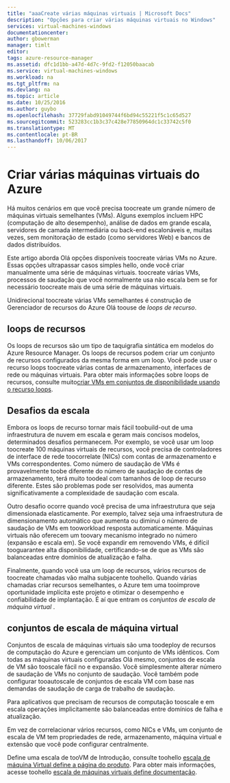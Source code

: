 ```yaml
---
title: "aaaCreate várias máquinas virtuais | Microsoft Docs"
description: "Opções para criar várias máquinas virtuais no Windows"
services: virtual-machines-windows
documentationcenter: 
author: gbowerman
manager: timlt
editor: 
tags: azure-resource-manager
ms.assetid: dfc1d1bb-a47d-4d7c-9fd2-f12050baacab
ms.service: virtual-machines-windows
ms.workload: na
ms.tgt_pltfrm: na
ms.devlang: na
ms.topic: article
ms.date: 10/25/2016
ms.author: guybo
ms.openlocfilehash: 37729fabd91049744f6bd94c55221f5c1c65d527
ms.sourcegitcommit: 523283cc1b3c37c428e77850964dc1c33742c5f0
ms.translationtype: MT
ms.contentlocale: pt-BR
ms.lasthandoff: 10/06/2017
---
```

# <a name="create-multiple-azure-virtual-machines"></a>Criar várias máquinas virtuais do Azure
Há muitos cenários em que você precisa toocreate um grande número de máquinas virtuais semelhantes (VMs). Alguns exemplos incluem HPC (computação de alto desempenho), análise de dados em grande escala, servidores de camada intermediária ou back-end escalonáveis e, muitas vezes, sem monitoração de estado (como servidores Web) e bancos de dados distribuídos.

Este artigo aborda Olá opções disponíveis toocreate várias VMs no Azure. Essas opções ultrapassar casos simples hello, onde você criar manualmente uma série de máquinas virtuais. toocreate várias VMs, processos de saudação que você normalmente usa não escala bem se for necessário toocreate mais de uma série de máquinas virtuais.

Unidirecional toocreate várias VMs semelhantes é construção de Gerenciador de recursos do Azure Olá toouse de *loops de recurso*.

## <a name="resource-loops"></a>loops de recursos
Os loops de recursos são um tipo de taquigrafia sintática em modelos do Azure Resource Manager. Os loops de recursos podem criar um conjunto de recursos configurados da mesma forma em um loop. Você pode usar o recurso loops toocreate várias contas de armazenamento, interfaces de rede ou máquinas virtuais. Para obter mais informações sobre loops de recursos, consulte muito[criar VMs em conjuntos de disponibilidade usando o recurso loops](https://azure.microsoft.com/documentation/templates/201-vm-copy-index-loops/).

## <a name="challenges-of-scale"></a>Desafios da escala
Embora os loops de recurso tornar mais fácil toobuild-out de uma infraestrutura de nuvem em escala e geram mais concisos modelos, determinados desafios permanecem. Por exemplo, se você usar um loop toocreate 100 máquinas virtuais de recursos, você precisa de controladores de interface de rede toocorrelate (NICs) com contas de armazenamento e VMs correspondentes. Como número de saudação de VMs é provavelmente toobe diferente do número de saudação de contas de armazenamento, terá muito toodeal com tamanhos de loop de recurso diferente. Estes são problemas pode ser resolvidos, mas aumenta significativamente a complexidade de saudação com escala.

Outro desafio ocorre quando você precisa de uma infraestrutura que seja dimensionada elasticamente. Por exemplo, talvez seja uma infraestrutura de dimensionamento automático que aumenta ou diminui o número de saudação de VMs em tooworkload resposta automaticamente. Máquinas virtuais não oferecem um toovary mecanismo integrado no número (expansão e escala em). Se você expandir em removendo VMs, é difícil tooguarantee alta disponibilidade, certificando-se de que as VMs são balanceadas entre domínios de atualização e falha.

Finalmente, quando você usa um loop de recursos, vários recursos de toocreate chamadas vão malha subjacente toohello. Quando várias chamadas criar recursos semelhantes, o Azure tem uma tooimprove oportunidade implícita este projeto e otimizar o desempenho e confiabilidade de implantação. É aí que entram os *conjuntos de escala de máquina virtual* .

## <a name="virtual-machine-scale-sets"></a>conjuntos de escala de máquina virtual
Conjuntos de escala de máquinas virtuais são uma toodeploy de recursos de computação do Azure e gerenciam um conjunto de VMs idênticos. Com todas as máquinas virtuais configuradas Olá mesmo, conjuntos de escala de VM são tooscale fácil no e expansão. Você simplesmente alterar número de saudação de VMs no conjunto de saudação. Você também pode configurar tooautoscale de conjuntos de escala VM com base nas demandas de saudação de carga de trabalho de saudação.

Para aplicativos que precisam de recursos de computação tooscale e em escala operações implicitamente são balanceadas entre domínios de falha e atualização.

Em vez de correlacionar vários recursos, como NICs e VMs, um conjunto de escala de VM tem propriedades de rede, armazenamento, máquina virtual e extensão que você pode configurar centralmente.

Define uma escala de tooVM de Introdução, consulte toohello [escala de máquina Virtual define a página do produto](https://azure.microsoft.com/services/virtual-machine-scale-sets/). Para obter mais informações, acesse toohello [escala de máquinas virtuais define documentação](https://azure.microsoft.com/documentation/services/virtual-machine-scale-sets/).

